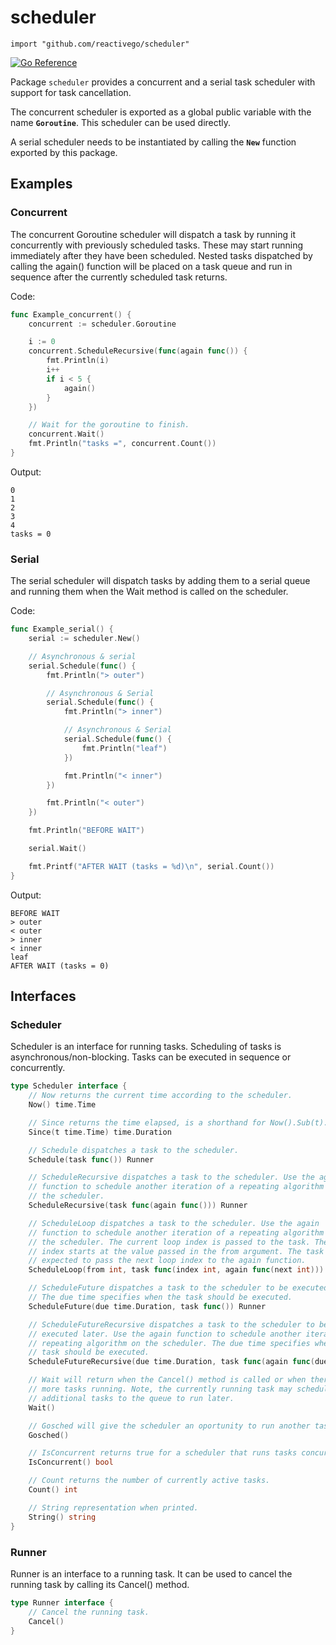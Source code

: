 # scheduler

    import "github.com/reactivego/scheduler"

[![Go Reference](https://pkg.go.dev/badge/github.com/reactivego/scheduler.svg)](https://pkg.go.dev/github.com/reactivego/scheduler#section-documentation)

Package `scheduler` provides a concurrent and a serial task scheduler with support for task cancellation.

The concurrent scheduler is exported as a global public variable with the name **`Goroutine`**.
This scheduler can be used directly.

A serial scheduler needs to be instantiated by calling the **`New`** function exported by this package.

## Examples

### Concurrent

The concurrent Goroutine scheduler will dispatch a task by running it
concurrently with previously scheduled tasks. These may start running
immediately after they have been scheduled. Nested tasks dispatched by calling
the again() function will be placed on a task queue and run in sequence after
the currently scheduled task returns.

Code:
```go
func Example_concurrent() {
	concurrent := scheduler.Goroutine

	i := 0
	concurrent.ScheduleRecursive(func(again func()) {
		fmt.Println(i)
		i++
		if i < 5 {
			again()
		}
	})

	// Wait for the goroutine to finish.
	concurrent.Wait()
	fmt.Println("tasks =", concurrent.Count())
}
```
Output:
```
0
1
2
3
4
tasks = 0
```

### Serial

The serial scheduler will dispatch tasks by adding them to a serial
queue and running them when the Wait method is called on the scheduler.

Code:
```go
func Example_serial() {
	serial := scheduler.New()

	// Asynchronous & serial
	serial.Schedule(func() {
		fmt.Println("> outer")

		// Asynchronous & Serial
		serial.Schedule(func() {
			fmt.Println("> inner")

			// Asynchronous & Serial
			serial.Schedule(func() {
				fmt.Println("leaf")
			})

			fmt.Println("< inner")
		})

		fmt.Println("< outer")
	})

	fmt.Println("BEFORE WAIT")

	serial.Wait()

	fmt.Printf("AFTER WAIT (tasks = %d)\n", serial.Count())
}
```
Output:
```
BEFORE WAIT
> outer
< outer
> inner
< inner
leaf
AFTER WAIT (tasks = 0)
```

## Interfaces

### Scheduler 

Scheduler is an interface for running tasks. Scheduling of tasks is
asynchronous/non-blocking. Tasks can be executed in sequence or concurrently.

```go
type Scheduler interface {
	// Now returns the current time according to the scheduler.
	Now() time.Time

	// Since returns the time elapsed, is a shorthand for Now().Sub(t).
	Since(t time.Time) time.Duration

	// Schedule dispatches a task to the scheduler.
	Schedule(task func()) Runner

	// ScheduleRecursive dispatches a task to the scheduler. Use the again
	// function to schedule another iteration of a repeating algorithm on
	// the scheduler.
	ScheduleRecursive(task func(again func())) Runner

	// ScheduleLoop dispatches a task to the scheduler. Use the again
	// function to schedule another iteration of a repeating algorithm on
	// the scheduler. The current loop index is passed to the task. The loop 
	// index starts at the value passed in the from argument. The task is
	// expected to pass the next loop index to the again function.
	ScheduleLoop(from int, task func(index int, again func(next int))) Runner

	// ScheduleFuture dispatches a task to the scheduler to be executed later.
	// The due time specifies when the task should be executed.
	ScheduleFuture(due time.Duration, task func()) Runner

	// ScheduleFutureRecursive dispatches a task to the scheduler to be
	// executed later. Use the again function to schedule another iteration of a
	// repeating algorithm on the scheduler. The due time specifies when the
	// task should be executed.
	ScheduleFutureRecursive(due time.Duration, task func(again func(due time.Duration))) Runner

	// Wait will return when the Cancel() method is called or when there are no
	// more tasks running. Note, the currently running task may schedule
	// additional tasks to the queue to run later.
	Wait()

	// Gosched will give the scheduler an oportunity to run another task
	Gosched()

	// IsConcurrent returns true for a scheduler that runs tasks concurrently.
	IsConcurrent() bool

	// Count returns the number of currently active tasks.
	Count() int

	// String representation when printed.
	String() string
}
```
### Runner

Runner is an interface to a running task. It can be used to cancel the running
task by calling its Cancel() method.

```go
type Runner interface {
	// Cancel the running task.
	Cancel()
}
```
